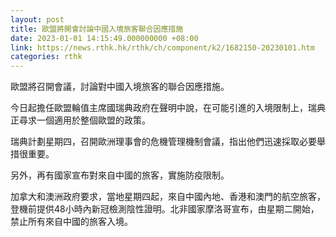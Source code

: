 ```yaml
---
layout: post
title: 歐盟將開會討論中國入境旅客聯合因應措施
date: 2023-01-01 14:15:49.000000000 +08:00
link: https://news.rthk.hk/rthk/ch/component/k2/1682150-20230101.htm
categories: rthk
---
```


歐盟將召開會議，討論對中國入境旅客的聯合因應措施。

今日起擔任歐盟輪值主席國瑞典政府在聲明中說，在可能引進的入境限制上，瑞典正尋求一個適用於整個歐盟的政策。

瑞典計劃星期四，召開歐洲理事會的危機管理機制會議，指出他們迅速採取必要舉措很重要。

另外，再有國家宣布對來自中國的旅客，實施防疫限制。

加拿大和澳洲政府要求，當地星期四起，來自中國內地、香港和澳門的航空旅客，登機前提供48小時內新冠檢測陰性證明。北非國家摩洛哥宣布，由星期二開始，禁止所有來自中國的旅客入境。
